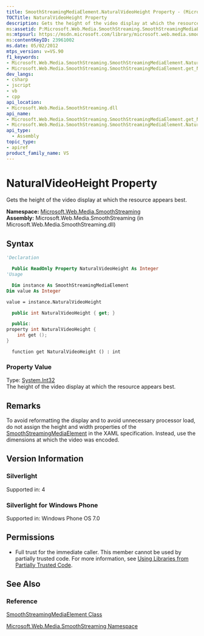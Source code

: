 ```yaml
---
title: SmoothStreamingMediaElement.NaturalVideoHeight Property - (Microsoft.Web.Media.SmoothStreaming)
TOCTitle: NaturalVideoHeight Property
description: Gets the height of the video display at which the resource appears best.
ms:assetid: P:Microsoft.Web.Media.SmoothStreaming.SmoothStreamingMediaElement.NaturalVideoHeight
ms:mtpsurl: https://msdn.microsoft.com/library/microsoft.web.media.smoothstreaming.smoothstreamingmediaelement.naturalvideoheight(v=VS.90)
ms:contentKeyID: 23961002
ms.date: 05/02/2012
mtps_version: v=VS.90
f1_keywords:
- Microsoft.Web.Media.SmoothStreaming.SmoothStreamingMediaElement.NaturalVideoHeight
- Microsoft.Web.Media.SmoothStreaming.SmoothStreamingMediaElement.get_NaturalVideoHeight
dev_langs:
- csharp
- jscript
- vb
- cpp
api_location:
- Microsoft.Web.Media.SmoothStreaming.dll
api_name:
- Microsoft.Web.Media.SmoothStreaming.SmoothStreamingMediaElement.get_NaturalVideoHeight
- Microsoft.Web.Media.SmoothStreaming.SmoothStreamingMediaElement.NaturalVideoHeight
api_type:
  - Assembly
topic_type:
- apiref
product_family_name: VS
---
```


# NaturalVideoHeight Property

Gets the height of the video display at which the resource appears best.

**Namespace:**  [Microsoft.Web.Media.SmoothStreaming](microsoft-web-media-smoothstreaming-namespace_1.md)  
**Assembly:**  Microsoft.Web.Media.SmoothStreaming (in Microsoft.Web.Media.SmoothStreaming.dll)

## Syntax

```vb
'Declaration

  Public ReadOnly Property NaturalVideoHeight As Integer
'Usage

  Dim instance As SmoothStreamingMediaElement
Dim value As Integer

value = instance.NaturalVideoHeight
```

```csharp
  public int NaturalVideoHeight { get; }
```

```cpp
  public:
property int NaturalVideoHeight {
    int get ();
}
```

```jscript
  function get NaturalVideoHeight () : int
```

### Property Value

Type: [System.Int32](https://msdn.microsoft.com/library/td2s409d)  
The height of the video display at which the resource appears best.  

## Remarks

To avoid reformatting the display and to avoid unnecessary processor load, do not assign the height and width properties of the [SmoothStreamingMediaElement](smoothstreamingmediaelement-class-microsoft-web-media-smoothstreaming_1.md) in the XAML specification. Instead, use the dimensions at which the video was encoded.

## Version Information

### Silverlight

Supported in: 4  

### Silverlight for Windows Phone

Supported in: Windows Phone OS 7.0  

## Permissions

  - Full trust for the immediate caller. This member cannot be used by partially trusted code. For more information, see [Using Libraries from Partially Trusted Code](https://msdn.microsoft.com/library/8skskf63).

## See Also

### Reference

[SmoothStreamingMediaElement Class](smoothstreamingmediaelement-class-microsoft-web-media-smoothstreaming_1.md)

[Microsoft.Web.Media.SmoothStreaming Namespace](microsoft-web-media-smoothstreaming-namespace_1.md)
